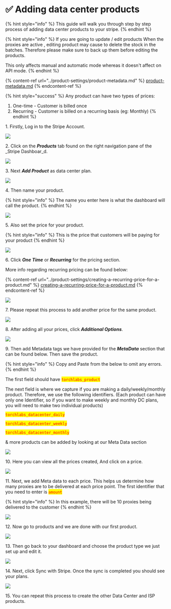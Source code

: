 # ✅ Adding data center products

{% hint style="info" %}
This guide will walk you through step by step process of adding data center products to your stripe.
{% endhint %}

{% hint style="info" %}
If you are going to update / edit products When the proxies are active , editing product may cause to delete the stock in the batches. Therefore please make sure to back up them before editing the products.

This only affects manual and automatic mode whereas it doesn't affect on API mode.
{% endhint %}

{% content-ref url="../product-settings/product-metadata.md" %}
[product-metadata.md](../product-settings/product-metadata.md)
{% endcontent-ref %}

{% hint style="success" %}
Any product can have two types of prices:&#x20;

1. One-time - Customer is billed once
2. Recurring - Customer is billed on a recurring basis (eg: Monthly)
{% endhint %}



1\. Firstly, Log in to the Stripe Account.

![](<../.gitbook/assets/Untitled design (1) (6).png>)

2\. Click on the _**Products**_ tab found on the right navigation pane of the _Stripe Dashboar_d.

![](<../.gitbook/assets/Untitled design (2) (9).png>)

3\. Next _**Add Product**_ as data center plan.

![](<../.gitbook/assets/Untitled design (3) (9).png>)

4\. Then name your product.

{% hint style="info" %}
The name you enter here is what the dashboard will call the product.
{% endhint %}

![](<../.gitbook/assets/1 (35) (1).png>)

5\. Also set the price for your product.

{% hint style="info" %}
This is the price that customers will be paying for your product
{% endhint %}

![](<../.gitbook/assets/Untitled design (5) (7).png>)

6\. Click _**One Time**_ or _**Recurring**_ for the pricing section.

More info regarding recurring pricing can be found below:

{% content-ref url="../product-settings/creating-a-recurring-price-for-a-product.md" %}
[creating-a-recurring-price-for-a-product.md](../product-settings/creating-a-recurring-price-for-a-product.md)
{% endcontent-ref %}

![](<../.gitbook/assets/Untitled design (6) (1).png>)

7\. Please repeat this process to add another price for the same product.

![](<../.gitbook/assets/Untitled design (7) (1).png>)

8\. After adding all your prices, click _**Additional Options**_.

![](<../.gitbook/assets/1 (44).png>)

9\. Then add Metadata tags we have provided for the _**MetaData**_ section that can be found below.  Then save the product.&#x20;

{% hint style="info" %}
Copy and Paste from the below to omit any errors.
{% endhint %}

The first field should have <mark style="color:red;">`torchlabs_product`</mark>

The next field is where we capture if you are making a daily/weekly/monthly product. Therefore, we use the following identifiers. (Each product can have only one Identifier, so if you want to make weekly and monthly DC plans, you will need to make two individual products)

<mark style="color:red;">`torchlabs_datacenter_daily`</mark>

<mark style="color:red;">`torchlabs_datacenter_weekly`</mark>

<mark style="color:red;">`torchlabs_datacenter_monthly`</mark>

& more products can be added by looking at our Meta Data section

![](<../.gitbook/assets/image (6).png>)

10\. Here you can view all the prices created, And click on a price.

![](<../.gitbook/assets/1 (45) (1).png>)

11\. Next, we add Meta data to each price. This helps us determine how many proxies are to be delivered at each price point. The first identifier that you need to enter is <mark style="color:red;">`amount`</mark>

{% hint style="info" %}
In this example, there will be 10 proxies being delivered to the customer
{% endhint %}

![](<../.gitbook/assets/image (17).png>)

12\. Now go to products and we are done with our first product.

![](<../.gitbook/assets/1 (42) (1) (1).png>)

13\. Then go back to your dashboard and choose the product type we just set up and edit it.

![](<../.gitbook/assets/1 (75) (1).png>)

14\. Next, click Sync with Stripe. Once the sync is completed you should see your plans.

![](<../.gitbook/assets/1 (41) (1) (2) (1).png>)

15\. You can repeat this process to create the other Data Center and ISP products.
